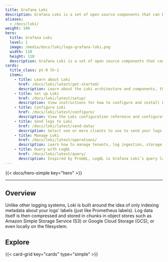 ```yaml
---
title: Grafana Loki
description: Grafana Loki is a set of open source components that can be composed into a fully featured logging stack.
aliases:
  - /docs/loki/
weight: 100
hero:
  title: Grafana Loki
  level: 1
  image: /media/docs/loki/logo-grafana-loki.png
  width: 110
  height: 110
  description: Grafana Loki is a set of open source components that can be composed into a fully featured logging stack. A small index and highly compressed chunks simplifies the operation and significantly lowers the cost of Loki.
cards:
  title_class: pt-0 lh-1
  items:
    - title: Learn about Loki
      href: /docs/loki/latest/get-started/
      description: Learn about the Loki architecture and components, the various deployment modes, and best practices for labels.
    - title: Set up Loki
      href: /docs/loki/latest/setup/
      description: View instructions for how to configure and install Loki, migrate from previous deployments, and upgrade your Loki environment.
    - title: Configure Loki
      href: /docs/loki/latest/configure/
      description: View the Loki configuration reference and configuration examples.
    - title: Send logs to Loki
      href: /docs/loki/latest/send-data/
      description: Select one or more clients to use to send your logs to Loki.
    - title: Manage Loki
      href: /docs/loki/latest/operations/
      description: Learn how to manage tenants, log ingestion, storage, queries, and more.
    - title: Query with LogQL
      href: /docs/loki/latest/query/
      description: Inspired by PromQL, LogQL is Grafana Loki’s query language. LogQL uses labels and operators for filtering.
---
```


{{< docs/hero-simple key="hero" >}}

---

## Overview

Unlike other logging systems, Loki is built around the idea of only indexing metadata about your logs' labels (just like Prometheus labels).
Log data itself is then compressed and stored in chunks in object stores such as Amazon Simple Storage Service (S3) or Google Cloud Storage (GCS), or even locally on the filesystem.  

## Explore

{{< card-grid key="cards" type="simple" >}}
